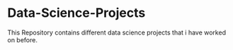 # Data-Science-Projects

This Repository contains different data science projects that i have worked on before.

